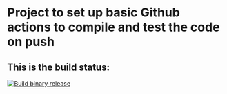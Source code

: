 # Project to set up basic Github actions to compile and test the code on push

## This is the build status:

[![Build binary release](https://github.com/igallegosagastume/github-actions-rust-example/actions/workflows/release.yml/badge.svg)](https://github.com/igallegosagastume/github-actions-rust-example/actions/workflows/release.yml)

